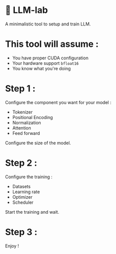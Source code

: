 # 🧠 LLM-lab

A minimalistic tool to setup and train LLM.


# This tool will assume :

 - You have proper CUDA configuration
 - Your hardware support `bfloat16`
 - You know what you're doing


# Step 1 :

Configure the component you want for your model :
 - Tokenizer
 - Positional Encoding
 - Normalization
 - Attention
 - Feed forward

Configure the size of the model.

# Step 2 :

Configure the training :
 - Datasets
 - Learning rate
 - Optimizer
 - Scheduler

Start the training and wait.

# Step 3 :

Enjoy !


